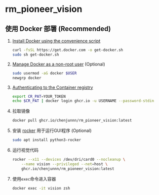 # rm_pioneer_vision

## 使用 Docker 部署 (Recommended)

1. [Install Docker using the convenience script](https://docs.docker.com/engine/install/ubuntu/#install-using-the-convenience-script)

    ```bash
    curl -fsSL https://get.docker.com -o get-docker.sh
    sudo sh get-docker.sh
    ```

2. [Manage Docker as a non-root user](https://docs.docker.com/engine/install/linux-postinstall/#manage-docker-as-a-non-root-user) (Optional)

    ```bash
    sudo usermod -aG docker $USER
    newgrp docker 
    ```

3. [Authenticating to the Container registry](https://docs.github.com/en/packages/working-with-a-github-packages-registry/working-with-the-container-registry#authenticating-to-the-container-registry)

    ```bash
    export CR_PAT=YOUR_TOKEN
    echo $CR_PAT | docker login ghcr.io -u USERNAME --password-stdin
    ```

3. 拉取镜像

    ```bash
    docker pull ghcr.io/chenjunnn/rm_pioneer_vision:latest
    ```

4. 安装 [rocker](https://github.com/osrf/rocker) 用于运行GUI程序 (Optional)

    ```bash
    sudo apt install python3-rocker
    ```

5. 运行视觉代码
  
    ```bash
    rocker --x11 --devices /dev/dri/card0 --nocleanup \
        --name vision --privileged --net=host \
        ghcr.io/chenjunnn/rm_pioneer_vision:latest
    ```

6. 使用`exec`命令进入容器

    ```bash
    docker exec -it vision zsh
    ```